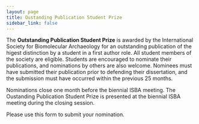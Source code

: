 ```yaml
---
layout: page
title: Oustanding Publication Student Prize
sidebar_link: false
---
```


The <b>Outstanding Publication Student Prize</b> is awarded by the International Society for Biomolecular Archaeology for an outstanding publication of the higest distinction by a student in a first author role. All student members of the society are eligible. Students are encouraged to nominate their publications, and nominations by others are also welcome. Nominees must have submitted their publication prior to defending their dissertation, and the submission must have occurred within the previous 25 months. 

Nominations close one month before the biennial ISBA meeting. The Oustanding Publication Student Prize is presented at the biennial ISBA meeting 
during the closing session.

Please use this form to submit your nomination. 
